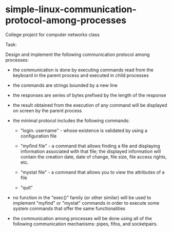# simple-linux-communication-protocol-among-processes
College project for computer networks class

Task:

Design and implement the following communication protocol among processes:

- the communication is done by executing commands read from the keyboard in the parent process and executed in child processes

- the commands are strings bounded by a new line

- the responses are series of bytes prefixed by the length of the response

- the result obtained from the execution of any command will be displayed on screen by the parent process

- the minimal protocol includes the following commands:

    - "login: username" - whose existence is validated by using a configuration file
 
    - "myfind file" - a command that allows finding a file and displaying information associated with that file; the displayed information will contain the creation date, date of change, file size, file access rights, etc.
    - "mystat file" - a command that allows you to view the attributes of a file
    - "quit"
- no function in the "exec()" family (or other similar) will be used to implement "myfind" or "mystat" commands in order to execute some system commands that offer the same functionalities
- the communication among processes will be done using all of the following communication mechanisms: pipes, fifos, and socketpairs.

